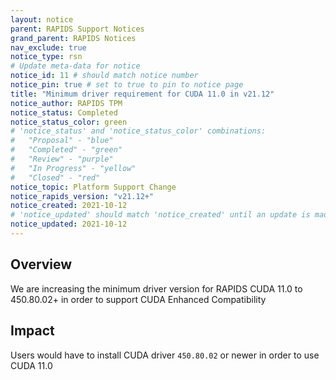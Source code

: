 ```yaml
---
layout: notice
parent: RAPIDS Support Notices
grand_parent: RAPIDS Notices
nav_exclude: true
notice_type: rsn
# Update meta-data for notice
notice_id: 11 # should match notice number
notice_pin: true # set to true to pin to notice page
title: "Minimum driver requirement for CUDA 11.0 in v21.12"
notice_author: RAPIDS TPM
notice_status: Completed
notice_status_color: green
# 'notice_status' and 'notice_status_color' combinations:
#   "Proposal" - "blue"
#   "Completed" - "green"
#   "Review" - "purple"
#   "In Progress" - "yellow"
#   "Closed" - "red"
notice_topic: Platform Support Change
notice_rapids_version: "v21.12+"
notice_created: 2021-10-12
# 'notice_updated' should match 'notice_created' until an update is made
notice_updated: 2021-10-12
---
```


## Overview

We are increasing the minimum driver version for RAPIDS CUDA 11.0 to 450.80.02+ in order to support CUDA Enhanced Compatibility 

## Impact

Users would have to install CUDA driver `450.80.02` or newer in order to use CUDA 11.0